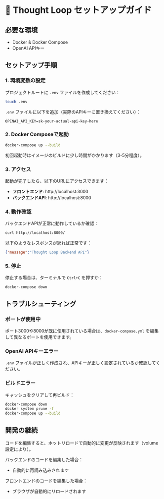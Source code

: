 # 🚀 Thought Loop セットアップガイド

## 必要な環境

- Docker & Docker Compose
- OpenAI APIキー

## セットアップ手順

### 1. 環境変数の設定

プロジェクトルートに `.env` ファイルを作成してください：

```bash
touch .env
```

`.env` ファイルに以下を追加（実際のAPIキーに置き換えてください）：

```
OPENAI_API_KEY=sk-your-actual-api-key-here
```

### 2. Docker Composeで起動

```bash
docker-compose up --build
```

初回起動時はイメージのビルドに少し時間がかかります（3-5分程度）。

### 3. アクセス

起動が完了したら、以下のURLにアクセスできます：

- **フロントエンド**: http://localhost:3000
- **バックエンドAPI**: http://localhost:8000

### 4. 動作確認

バックエンドAPIが正常に動作しているか確認：

```bash
curl http://localhost:8000/
```

以下のようなレスポンスが返れば正常です：

```json
{"message":"Thought Loop Backend API"}
```

### 5. 停止

停止する場合は、ターミナルで `Ctrl+C` を押すか：

```bash
docker-compose down
```

## トラブルシューティング

### ポートが使用中

ポート3000や8000が既に使用されている場合は、`docker-compose.yml` を編集して異なるポートを使用できます。

### OpenAI APIキーエラー

`.env` ファイルが正しく作成され、APIキーが正しく設定されているか確認してください。

### ビルドエラー

キャッシュをクリアして再ビルド：

```bash
docker-compose down
docker system prune -f
docker-compose up --build
```

## 開発の継続

コードを編集すると、ホットリロードで自動的に変更が反映されます（volume設定により）。

バックエンドのコードを編集した場合：
- 自動的に再読み込みされます

フロントエンドのコードを編集した場合：
- ブラウザが自動的にリロードされます

